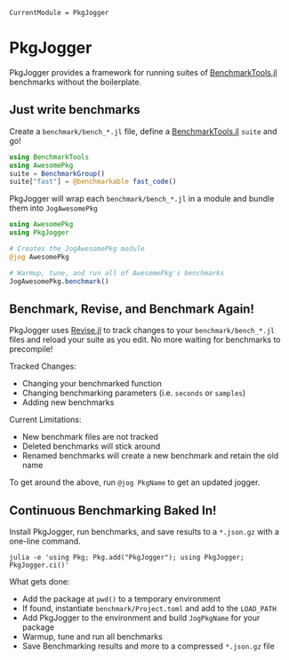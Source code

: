 ```@meta
CurrentModule = PkgJogger
```

# PkgJogger

PkgJogger provides a framework for running suites of
[BenchmarkTools.jl](https://github.com/JuliaCI/BenchmarkTools.jl) benchmarks
without the boilerplate.

## Just write benchmarks

Create a `benchmark/bench_*.jl` file, define a
[BenchmarkTools.jl](https://github.com/JuliaCI/BenchmarkTools.jl) `suite` and
go!

```julia
using BenchmarkTools
using AwesomePkg
suite = BenchmarkGroup()
suite["fast"] = @benchmarkable fast_code()
```

PkgJogger will wrap each `benchmark/bench_*.jl` in a module and bundle them into `JogAwesomePkg`

```julia
using AwesomePkg
using PkgJogger

# Creates the JogAwesomePkg module
@jog AwesomePkg

# Warmup, tune, and run all of AwesomePkg's benchmarks
JogAwesomePkg.benchmark()
```

## Benchmark, Revise, and Benchmark Again!

PkgJogger uses [Revise.jl](https://github.com/timholy/Revise.jl) to track
changes to your `benchmark/bench_*.jl` files and reload your suite as you edit.
No more waiting for benchmarks to precompile!

Tracked Changes:

- Changing your benchmarked function
- Changing benchmarking parameters (i.e. `seconds` or `samples`)
- Adding new benchmarks

Current Limitations:

- New benchmark files are not tracked
- Deleted benchmarks will stick around
- Renamed benchmarks will create a new benchmark and retain the old name

To get around the above, run `@jog PkgName` to get an updated jogger.

## Continuous Benchmarking Baked In!

Install PkgJogger, run benchmarks, and save results to a `*.json.gz` with a
one-line command.

```shell
julia -e 'using Pkg; Pkg.add("PkgJogger"); using PkgJogger; PkgJogger.ci()'
```

What gets done:

- Add the package at `pwd()` to a temporary environment
- If found, instantiate `benchmark/Project.toml` and add to the `LOAD_PATH`
- Add PkgJogger to the environment and build `JogPkgName` for your package
- Warmup, tune and run all benchmarks
- Save Benchmarking results and more to a compressed `*.json.gz` file
